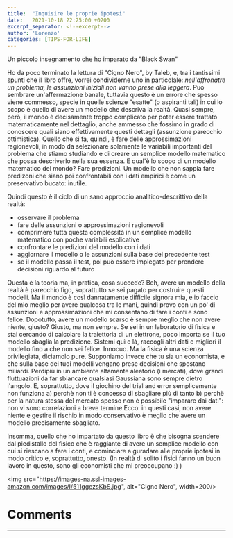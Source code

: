 ```yaml
---
title:  "Inquisire le proprie ipotesi"
date:   2021-10-18 22:25:00 +0200
excerpt_separator: <!--excerpt-->
author: 'Lorenzo'
categories: [TIPS-FOR-LIFE]
---
```

Un piccolo insegnamento che ho imparato da "Black Swan"
<!--excerpt-->

Ho da poco terminato la lettura di "Cigno Nero", by Taleb, e, tra i tantissimi spunti che il libro offre, vorrei condividerne uno in particolale: *nell'affronatre un problema, le assunzioni iniziali non vanno prese alla leggera*.
Può sembrare un'affermazione banale, tuttavia questo è un errore che spesso viene commesso, specie in quelle scienze "esatte" (o aspiranti tali) in cui lo scopo è quello di avere un modello che descriva la realtà.
Quasi sempre, però, il mondo è decisamente troppo complicato per poter essere trattato matematicamente nel dettaglio, anche ammesso che fossimo in grado di conoscere quali siano effettivamente questi dettagli (assunzione parecchio ottimistica). Quello che si fa, quindi, è fare delle approssimazioni ragionevoli, in modo da selezionare solamente le variabili importanti del problema che stiamo studiando e di creare un semplice modello matematico che possa descriverlo nella sua essenza. E qual'è lo scopo di un modello matematico del mondo? Fare predizioni. Un modello che non sappia fare predizoni che siano poi confrontabili con i dati empirici è come un preservativo bucato: inutile.

Quindi questo è il ciclo di un sano approccio analitico-descrittivo della realtà:
+ osservare il problema
+ fare delle assunzioni o approssimazioni ragionevoli
+ comprimere tutta questa complessità in un semplice modello matematico con poche variabili esplicative
+ confrontare le predizioni del modello con i dati
+ aggiornare il modello o le assunzioni sulla base del precedente test
+ se il modello passa il test, poi può essere impiegato per prendere decisioni riguardo al futuro

Questa è la teoria ma, in pratica, cosa succede?
Beh, avere un modello della realtà è parecchio figo, soprattutto se sei pagato per costruire questi modelli. Ma il mondo è così dannatamente difficile signora mia, e io faccio del mio meglio per avere qualcosa tra le mani, quindi provo con un po' di assunzioni e approssimazioni che mi consentano di fare i conti e sono felice. Dopotutto, avere un modello scarso è sempre meglio che non avere niente, giusto? Giusto, ma non sempre.
Se sei in un laboratorio di fisica e stai cercando di calcolare la traiettoria di un elettrone, poco importa se il tuo modello sbaglia la predizione. Sistemi quì e là, raccogli altri dati e migliori il modello fino a che non sei felice. Innocuo. Ma la fisica è una scienza privilegiata, diciamolo pure.
Supponiamo invece che tu sia un economista, e che sulla base dei tuoi modelli vengano prese decisioni che spostano miliardi. Perdipiù in un ambiente altamente aleatorio (i mercati), dove grandi fluttuazioni da far sbiancare qualsiasi Gaussiana sono sempre dietro l'angolo. E, soprattutto, dove il giochino del trial and error semplicemente non funziona
a) perchè non ti è concesso di sbagliare più di tanto
b) perchè per la natura stessa del mercato spesso non è possibile "imparare dai dati": non vi sono correlazioni a breve termine
Ecco: in questi casi, non avere niente e gestire il rischio in modo conservativo è meglio che avere un modello precisamente sbagliato.

Insomma, quello che ho impartato da questo libro è che bisogna scendere dal piedistallo del fisico che è raggiante di avere un semplice modello con cui si riescano a fare i conti, e cominciare a guradare alle proprie ipotesi in modo critico e, soprattutto, onesto. (In realtà di solito i fisici fanno un buon lavoro in questo, sono gli economisti che mi preoccupano :) )

<img src="https://images-na.ssl-images-amazon.com/images/I/511ggezsKbS.jpg", alt="Cigno Nero", width=200/>

<!--![Cigno Nero](https://images-na.ssl-images-amazon.com/images/I/511ggezsKbS.jpg)


<!--Please add your comments below

Use the following template:
# Copy from the next line
### username
---
# until here

-->
# Comments
---
